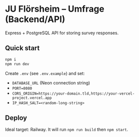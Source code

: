 # JU Flörsheim – Umfrage (Backend/API)

Express + PostgreSQL API for storing survey responses.

## Quick start
```bash
npm i
npm run dev
```
Create `.env` (see `.env.example`) and set:
- `DATABASE_URL` (Neon connection string)
- `PORT=8080`
- `CORS_ORIGIN=https://your-domain.tld,https://your-vercel-project.vercel.app`
- `IP_HASH_SALT=<random-long-string>`

## Deploy
Ideal target: Railway. It will run `npm run build` then `npm start`.
